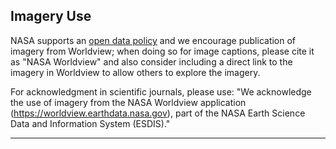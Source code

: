<h2>Imagery Use</h2>
<p>NASA supports an <a
                href="https://earthdata.nasa.gov/collaborate/open-data-services-and-software/data-information-policy"
                target="_blank" rel="noopener noreferrer">open data policy</a> and we encourage publication of imagery
        from
        Worldview; when doing so for image captions, please cite it as "NASA Worldview" and also consider including a
        direct link to the imagery in Worldview to allow others to explore the imagery.</p>
<p>For acknowledgment in scientific journals, please use: "We acknowledge the use of imagery from the NASA Worldview
        application (<a href="https://worldview.earthdata.nasa.gov" target="_blank"
                rel="noopener noreferrer">https://worldview.earthdata.nasa.gov</a>), part of the NASA Earth Science
        Data and Information System (ESDIS)."</p>
<hr>